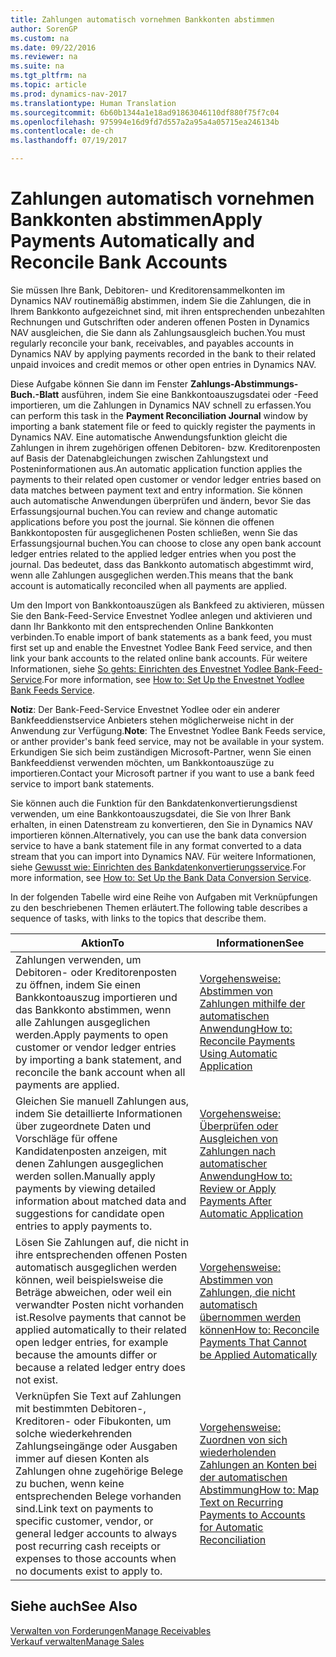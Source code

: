 ```yaml
---
title: Zahlungen automatisch vornehmen Bankkonten abstimmen
author: SorenGP
ms.custom: na
ms.date: 09/22/2016
ms.reviewer: na
ms.suite: na
ms.tgt_pltfrm: na
ms.topic: article
ms.prod: dynamics-nav-2017
ms.translationtype: Human Translation
ms.sourcegitcommit: 6b60b1344a1e18ad91863046110df880f75f7c04
ms.openlocfilehash: 975994e16d9fd7d557a2a95a4a05715ea246134b
ms.contentlocale: de-ch
ms.lasthandoff: 07/19/2017

---
```


# <a name="apply-payments-automatically-and-reconcile-bank-accounts"></a><span data-ttu-id="6ac13-102">Zahlungen automatisch vornehmen Bankkonten abstimmen</span><span class="sxs-lookup"><span data-stu-id="6ac13-102">Apply Payments Automatically and Reconcile Bank Accounts</span></span>
<span data-ttu-id="6ac13-103">Sie müssen Ihre Bank, Debitoren- und Kreditorensammelkonten im Dynamics NAV routinemäßig abstimmen, indem Sie die Zahlungen, die in Ihrem Bankkonto aufgezeichnet sind, mit ihren entsprechenden unbezahlten Rechnungen und Gutschriften oder anderen offenen Posten in Dynamics NAV ausgleichen, die Sie dann als Zahlungsausgleich buchen.</span><span class="sxs-lookup"><span data-stu-id="6ac13-103">You must regularly reconcile your bank, receivables, and payables accounts in Dynamics NAV by applying payments recorded in the bank to their related unpaid invoices and credit memos or other open entries in Dynamics NAV.</span></span>

<span data-ttu-id="6ac13-104">Diese Aufgabe können Sie dann im Fenster **Zahlungs-Abstimmungs-Buch.-Blatt** ausführen, indem Sie eine Bankkontoauszugsdatei oder -Feed importieren, um die Zahlungen in Dynamics NAV schnell zu erfassen.</span><span class="sxs-lookup"><span data-stu-id="6ac13-104">You can perform this task in the **Payment Reconciliation Journal** window by importing a bank statement file or feed to quickly register the payments in Dynamics NAV.</span></span> <span data-ttu-id="6ac13-105">Eine automatische Anwendungsfunktion gleicht die Zahlungen in ihrem zugehörigen offenen Debitoren- bzw. Kreditorenposten auf Basis der Datenabgleichungen zwischen Zahlungstext und Posteninformationen aus.</span><span class="sxs-lookup"><span data-stu-id="6ac13-105">An automatic application function applies the payments to their related open customer or vendor ledger entries based on data matches between payment text and entry information.</span></span> <span data-ttu-id="6ac13-106">Sie können auch automatische Anwendungen überprüfen und ändern, bevor Sie das Erfassungsjournal buchen.</span><span class="sxs-lookup"><span data-stu-id="6ac13-106">You can review and change automatic applications before you post the journal.</span></span> <span data-ttu-id="6ac13-107">Sie können die offenen Bankkontoposten für ausgeglichenen Posten schließen, wenn Sie das Erfassungsjournal buchen.</span><span class="sxs-lookup"><span data-stu-id="6ac13-107">You can choose to close any open bank account ledger entries related to the applied ledger entries when you post the journal.</span></span> <span data-ttu-id="6ac13-108">Das bedeutet, dass das Bankkonto automatisch abgestimmt wird, wenn alle Zahlungen ausgeglichen werden.</span><span class="sxs-lookup"><span data-stu-id="6ac13-108">This means that the bank account is automatically reconciled when all payments are applied.</span></span>

<span data-ttu-id="6ac13-109">Um den Import von Bankkontoauszügen als Bankfeed zu aktivieren, müssen Sie den Bank-Feed-Service Envestnet Yodlee anlegen und aktivieren und dann Ihr Bankkonto mit den entsprechenden Online Bankkonten verbinden.</span><span class="sxs-lookup"><span data-stu-id="6ac13-109">To enable import of bank statements as a bank feed, you must first set up and enable the Envestnet Yodlee Bank Feed service, and then link your bank accounts to the related online bank accounts.</span></span> <span data-ttu-id="6ac13-110">Für weitere Informationen, siehe [So gehts: Einrichten des Envestnet Yodlee Bank-Feed-Service](bank-how-setup-bank-statement-service.md).</span><span class="sxs-lookup"><span data-stu-id="6ac13-110">For more information, see [How to: Set Up the Envestnet Yodlee Bank Feeds Service](bank-how-setup-bank-statement-service.md).</span></span>

<span data-ttu-id="6ac13-111">**Notiz**: Der Bank-Feed-Service Envestnet Yodlee oder ein anderer Bankfeeddienstservice Anbieters stehen möglicherweise nicht in der Anwendung zur Verfügung.</span><span class="sxs-lookup"><span data-stu-id="6ac13-111">**Note**: The Envestnet Yodlee Bank Feeds service, or anther provider's bank feed service, may not be available in your system.</span></span> <span data-ttu-id="6ac13-112">Erkundigen Sie sich beim zuständigen Microsoft-Partner, wenn Sie einen Bankfeeddienst verwenden möchten, um Bankkontoauszüge zu importieren.</span><span class="sxs-lookup"><span data-stu-id="6ac13-112">Contact your Microsoft partner if you want to use a bank feed service to import bank statements.</span></span>

<span data-ttu-id="6ac13-113">Sie können auch die Funktion für den Bankdatenkonvertierungsdienst verwenden, um eine Bankkontoauszugsdatei, die Sie von Ihrer Bank erhalten, in einen Datenstream zu konvertieren, den Sie in Dynamics NAV importieren können.</span><span class="sxs-lookup"><span data-stu-id="6ac13-113">Alternatively, you can use the bank data conversion service to have a bank statement file in any format converted to a data stream that you can import into Dynamics NAV.</span></span> <span data-ttu-id="6ac13-114">Für weitere Informationen, siehe [Gewusst wie: Einrichten des Bankdatenkonvertierungsservice](bank-how-setup-bank-data-conversion-service.md).</span><span class="sxs-lookup"><span data-stu-id="6ac13-114">For more information, see [How to: Set Up the Bank Data Conversion Service](bank-how-setup-bank-data-conversion-service.md).</span></span>

<span data-ttu-id="6ac13-115">In der folgenden Tabelle wird eine Reihe von Aufgaben mit Verknüpfungen zu den beschriebenen Themen erläutert.</span><span class="sxs-lookup"><span data-stu-id="6ac13-115">The following table describes a sequence of tasks, with links to the topics that describe them.</span></span>

|<span data-ttu-id="6ac13-116">Aktion</span><span class="sxs-lookup"><span data-stu-id="6ac13-116">To</span></span> |<span data-ttu-id="6ac13-117">Informationen</span><span class="sxs-lookup"><span data-stu-id="6ac13-117">See</span></span> |
|---|----|
|<span data-ttu-id="6ac13-118">Zahlungen verwenden, um Debitoren- oder Kreditorenposten zu öffnen, indem Sie einen Bankkontoauszug importieren und das Bankkonto abstimmen, wenn alle Zahlungen ausgeglichen werden.</span><span class="sxs-lookup"><span data-stu-id="6ac13-118">Apply payments to open customer or vendor ledger entries by importing a bank statement, and reconcile the bank account when all payments are applied.</span></span> | [<span data-ttu-id="6ac13-119">Vorgehensweise: Abstimmen von Zahlungen mithilfe der automatischen Anwendung</span><span class="sxs-lookup"><span data-stu-id="6ac13-119">How to: Reconcile Payments Using Automatic Application</span></span>](receivables-how-reconcile-payments-auto-application.md) |
|<span data-ttu-id="6ac13-120">Gleichen Sie manuell Zahlungen aus, indem Sie detaillierte Informationen über zugeordnete Daten und Vorschläge für offene Kandidatenposten anzeigen, mit denen Zahlungen ausgeglichen werden sollen.</span><span class="sxs-lookup"><span data-stu-id="6ac13-120">Manually apply payments by viewing detailed information about matched data and suggestions for candidate open entries to apply payments to.</span></span> | [<span data-ttu-id="6ac13-121">Vorgehensweise: Überprüfen oder Ausgleichen von Zahlungen nach automatischer Anwendung</span><span class="sxs-lookup"><span data-stu-id="6ac13-121">How to: Review or Apply Payments After Automatic Application</span></span>](receivables-how-review-apply-payments-auto-application.md)
|<span data-ttu-id="6ac13-122">Lösen Sie Zahlungen auf, die nicht in ihre entsprechenden offenen Posten automatisch ausgeglichen werden können, weil beispielsweise die Beträge abweichen, oder weil ein verwandter Posten nicht vorhanden ist.</span><span class="sxs-lookup"><span data-stu-id="6ac13-122">Resolve payments that cannot be applied automatically to their related open ledger entries, for example because the amounts differ or because a related ledger entry does not exist.</span></span> | [<span data-ttu-id="6ac13-123">Vorgehensweise: Abstimmen von Zahlungen, die nicht automatisch übernommen werden können</span><span class="sxs-lookup"><span data-stu-id="6ac13-123">How to: Reconcile Payments That Cannot be Applied Automatically</span></span>](receivables-how-reconcile-payments-cannot-apply-auto.md)
|<span data-ttu-id="6ac13-124">Verknüpfen Sie Text auf Zahlungen mit bestimmten Debitoren-, Kreditoren- oder Fibukonten, um solche wiederkehrenden Zahlungseingänge oder Ausgaben immer auf diesen Konten als Zahlungen ohne zugehörige Belege zu buchen, wenn keine entsprechenden Belege vorhanden sind.</span><span class="sxs-lookup"><span data-stu-id="6ac13-124">Link text on payments to specific customer, vendor, or general ledger accounts to always post recurring cash receipts or expenses to those accounts when no documents exist to apply to.</span></span>| [<span data-ttu-id="6ac13-125">Vorgehensweise: Zuordnen von sich wiederholenden Zahlungen an Konten bei der automatischen Abstimmung</span><span class="sxs-lookup"><span data-stu-id="6ac13-125">How to: Map Text on Recurring Payments to Accounts for Automatic Reconciliation</span></span>](receivables-how-map-text-recurring-payments-accounts-auto-reconcilliation.md)|

## <a name="see-also"></a><span data-ttu-id="6ac13-126">Siehe auch</span><span class="sxs-lookup"><span data-stu-id="6ac13-126">See Also</span></span>
[<span data-ttu-id="6ac13-127">Verwalten von Forderungen</span><span class="sxs-lookup"><span data-stu-id="6ac13-127">Manage Receivables</span></span>](receivables-manage-receivables.md)  
[<span data-ttu-id="6ac13-128">Verkauf verwalten</span><span class="sxs-lookup"><span data-stu-id="6ac13-128">Manage Sales</span></span>](sales-manage-sales.md)

